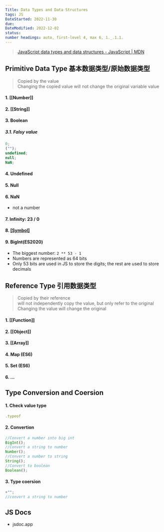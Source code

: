 ```yaml
---
Title: Data Types and Data Structures
tags: JS
DateStarted: 2022-11-30
due:
DateModified: 2022-12-02
status:
number headings: auto, first-level 4, max 6, 1._.1.1.
---
```


> [JavaScript data types and data structures - JavaScript | MDN](https://developer.mozilla.org/en-US/docs/Web/JavaScript/Data_structures)

## Primitive Data Type 基本数据类型/原始数据类型

> Copied by the value  
> Changing the copied value will not change the original variable value

#### 1. [[Number]]

#### 2. [[String]]

#### 3. Boolean

##### 3.1. Falsy value

```js
0;
("");
undefined;
null;
NaN;
```

#### 4. Undefined

#### 5. Null

#### 6. NaN

- not a number

#### 7. Infinity: 23 / 0

#### 8. [[Symbol]](ES2015)

#### 9. BigInt(ES2020)

- The biggest number: `2 ** 53 - 1`
- Numbers are represented as 64 bits
- Only 53 bits are used in JS to store the digits; the rest are used to store decimals

## Reference Type 引用数据类型

> Copied by their reference  
> will not independently copy the value, but only refer to the original  
> Changing the value will change the original

#### 1. [[Function]]

#### 2. [[Object]]

#### 3. [[Array]]

#### 4. Map (ES6)

#### 5. Set (ES6)

#### 6. ...

## Type Conversion and Coersion

#### 1. Check value type

```js
.typeof
```

#### 2. Convertion

```js
//Convert a number into big int
BigInt();
//Convert a string to number
Number();
//Convert a number to string
String();
//Convert to boolean
Boolean();
```

#### 3. Type coersion

```js
+"";
//convert a string to number
```

## JS Docs

- jsdoc.app
